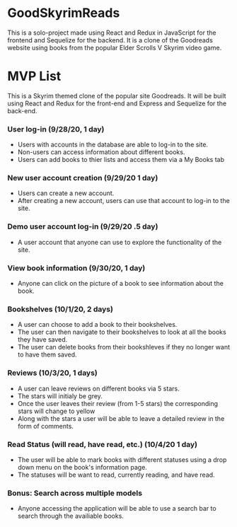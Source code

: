 # GoodSkyrimReads
This is a solo-project made using React and Redux in JavaScript for the frontend and Sequelize for the backend. It is a clone of the Goodreads website using books from the popular Elder Scrolls V Skyrim video game.

# MVP List
This is a Skyrim themed clone of the popular site Goodreads. It will be built using React and Redux for the front-end and Express and Sequelize for the back-end.

### User log-in (9/28/20, 1 day)
* Users with accounts in the database are able to log-in to the site.
* Non-users can access information about different books.
* Users can add books to thier lists and access them via a My Books tab

### New user account creation (9/29/20 1 day)
* Users can create a new account.
* After creating a new account, users can use that account to log-in to the site.

### Demo user account log-in (9/29/20 .5 day)
* A user account that anyone can use to explore the functionality of the site.

### View book information (9/30/20, 1 day)
* Anyone can click on the picture of a book to see information about the book.

### Bookshelves (10/1/20, 2 days)
* A user can choose to add a book to their bookshelves.
* The user can then navigate to their bookshelves to look at all the books they have saved.
* The user can delete books from their bookshleves if they no longer want to have them saved.

### Reviews (10/3/20, 1 days)
* A user can leave reviews on different books via 5 stars.
* The stars will initialy be grey.
* Once the user leaves their review (from 1-5 stars) the corresponding stars will change to   yellow
* Along with the stars a user will be able to leave a detailed review in the form of comments.

### Read Status (will read, have read, etc.) (10/4/20 1 day)
* The user will be able to mark books with different statuses using a drop down menu on the book's information page.
* The statuses will be want to read, currently reading, and have read.

### Bonus: Search across multiple models
* Anyone accessing the application will be able to use a search bar to search through the availiable books.
